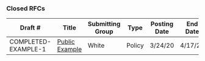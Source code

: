 <div class="rfc-table">
  
### Closed RFCs
| Draft # | Title | Submitting Group | Type | Posting Date | End Date | Status |
| ------ | ------ | ------ | ------ | ------ | ------ | ------ | 
| COMPLETED-EXAMPLE-1 | [Public Example](https://www.google.com/) | White | Policy | 3/24/20 | 4/17/20 | Closed |

</div>
